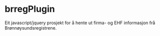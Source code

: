 # brregPlugin
Eit javascript/jquery prosjekt for å hente ut firma- og EHF informasjon frå Brønnøysundsregistrene.
